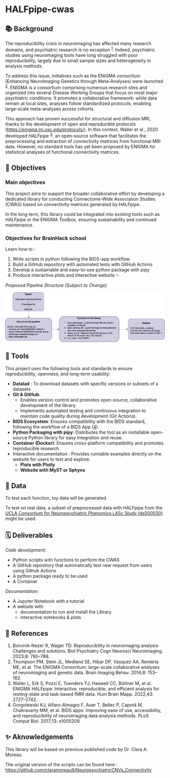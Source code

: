 # HALFpipe-cwas

## 📚 Background 
The reproducibility crisis in neuroimaging has affected many research domains, and psychiatric research is no exception <sup>[1](https://doi.org/10.1016/j.bpsc.2022.12.006)</sup>. Indeed, psychiatric studies using neuroimaging tools have long struggled with poor reproducibility, largely due to small sample sizes and heterogeneity in analysis methods.

To address this issue, initiatives such as the ENIGMA consortium (Enhancing NeuroImaging Genetics through Meta-Analyses) were launched <sup>[2](https://doi.org/10.1007/s11682-013-9269-5)</sup>. ENIGMA is a consortium comprising numerous research sites and organized into several Disease Working Groups that focus on most major psychiatric conditions. It promotes a collaborative framework: while data remain at local sites, analyses follow standardized protocols, enabling large-scale meta-analyses across cohorts.

This approach has proven successful for structural and diffusion MRI, thanks to the development of open and reproducible protocols (https://enigma.ini.usc.edu/protocols/). In this context, Waller et al., 2020 developed HALFpipe <sup>[3](https://doi.org/10.1002/hbm.25829)</sup>, an open-source software that facilitates the preprocessing and extraction of connectivity matrices from functional MRI data. However, no standard tools has yet been proposed by ENIGMA for statistical analyses of functional connectivity matrices.

## 🎯 Objectives
### Main objectives
This project aims to support the broader collaborative effort by developing a dedicated library for conducting Connectome-Wide Association Studies (CWAS) based on connectivity matrices generated by HALFpipe.

In the long term, this library could be integrated into existing tools such as HALFpipe or the ENIGMA Toolbox, ensuring sustainability and continued maintenance.

### Objectives for BrainHack school
Learn how to : 
1. Write scripts in python following the BIDS-app workflow
2. Build a GitHub repository with automated tests with GitHub Actions
3. Develop a sustainable and easy-to-use python package with pipy
4. Produce interactive plots and interactive website ✨
 
 *Proposed Pipeline Structure (Subject to Change)*

<img title="Tentative idea of the structure of the pipeline" alt="Alt text" src="HALFpipe-cwas.drawio.png">

## 🧰 Tools 
This project uses the following tools and standards to ensure reproducibility, openness, and long-term usability:
- **Datalad** : To download datasets with specific versions or subsets of a datasets
- **Git & GitHub**: 
   - Enables version control and promotes open-source, collaborative development of the library.
   - Implements automated testing and continuous integration to maintain code quality during development (Git Actions).
- **BIDS Ecosystem**: Ensures compatibility with the BIDS standard, following the workflow of a BIDS App ([4](https://doi.org/10.1371/journal.pcbi.1005209)).
- **Python Packaging with pipy**: Distributes the tool as an installable open-source Python library for easy integration and reuse.
- **Container (Docker)**: Ensures cross-platform compatibility and promotes reproducible research.
- Interactive documentation : Provides runnable examples directly on the website for users to test and explore.
   - **Plots with Plotly**
   - **Website with MyST or Sphynx**

## 🧠 Data 
To test each function, toy data will be generated.

To test on real data, a subset of preprocessed data with HALFpipe from the [UCLA Consortium for Neuropsychiatric Phenomics LA5c Study (ds000030)](https://openneuro.org/datasets/ds000030/versions/00016) might be used.
   
## 🗓️ Deliverables 
*Code development:*
- Python scripts with functions to perform the CWAS
- A GitHub repository that automatically test new request from users using Github Actions
- A python package ready to be used
- A Container

*Documentation:*
- A Jupyter Notebook with a tutorial 
- A website with 
   - documentation to run and install the Library
   - interactive notebooks & plots

## 📖 References
1. 	Botvinik-Nezer R, Wager TD. Reproducibility in neuroimaging analysis: Challenges and solutions. Biol Psychiatry Cogn Neurosci Neuroimaging. 2023;8: 780–788.
2. 	Thompson PM, Stein JL, Medland SE, Hibar DP, Vasquez AA, Renteria ME, et al. The ENIGMA Consortium: large-scale collaborative analyses of neuroimaging and genetic data. Brain Imaging Behav. 2014;8: 153–182.
3. 	Waller L, Erk S, Pozzi E, Toenders YJ, Haswell CC, Büttner M, et al. ENIGMA HALFpipe: Interactive, reproducible, and efficient analysis for resting-state and task-based fMRI data. Hum Brain Mapp. 2022;43: 2727–2742.
4. 	Gorgolewski KJ, Alfaro-Almagro F, Auer T, Bellec P, Capotă M, Chakravarty MM, et al. BIDS apps: Improving ease of use, accessibility, and reproducibility of neuroimaging data analysis methods. PLoS Comput Biol. 2017;13: e1005209.

## ✨ Aknowledgements
This library will be based on previous published code by Dr. Clara A. Moreau. 

The original version of the scripts can be found here : https://github.com/claramoreau9/NeuropsychiatricCNVs_Connectivity